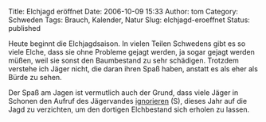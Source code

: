 Title: Elchjagd eröffnet
Date: 2006-10-09 15:33
Author: tom
Category: Schweden
Tags: Brauch, Kalender, Natur
Slug: elchjagd-eroeffnet
Status: published

Heute beginnt die Elchjagdsaison. In vielen Teilen Schwedens gibt es so
viele Elche, dass sie ohne Probleme gejagt werden, ja sogar gejagt
werden müßen, weil sie sonst den Baumbestand zu sehr schädigen. Trotzdem
verstehe ich Jäger nicht, die daran ihren Spaß haben, anstatt es als
eher als Bürde zu sehen.

Der Spaß am Jagen ist vermutlich auch der Grund, dass viele Jäger in
Schonen den Aufruf des Jägervandes
[ignorieren](http://www.sr.se/cgi-bin/kristianstad/nyheter/artikel.asp?Artikel=963977)
(S), dieses Jahr auf die Jagd zu verzichten, um den dortigen Elchbestand
sich erholen zu lassen.

